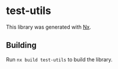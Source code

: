 # test-utils

This library was generated with [Nx](https://nx.dev).

## Building

Run `nx build test-utils` to build the library.
